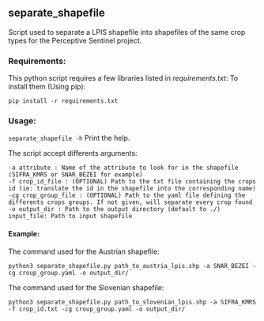 ## separate_shapefile

Script used to separate a LPIS shapefile into shapefiles of the same crop types for the Perceptive Sentinel project. 

### Requirements:

This python script requires a few libraries listed in _requirements.txt_:
To install them (Using pip):

`pip install -r requirements.txt`

### Usage:

`separate_shapefile -h` 
Print the help.

The script accept differents arguments:
    
    -a attribute : Name of the attribute to look for in the shapefile (SIFRA_KMRS or SNAR_BEZEI for example)
    -f crop_id_file : (OPTIONAL) Path to the txt file containing the crops id (ie: translate the id in the shapefile into the corresponding name)
    -cg crop_group_file : (OPTIONAL) Path to the yaml file defining the differents crops groups. If not given, will separate every crop found
    -o output_dir : Path to the output directory (default to ./)
    input_file: Path to input shapefile
    
#### Example:

The command used for the Austrian shapefile:

`python3 separate_shapefile.py path_to_austria_lpis.shp -a SNAR_BEZEI -cg croup_group.yaml -o output_dir/`

The command used for the Slovenian shapefile:

`python3 separate_shapefile.py path_to_slovenian_lpis.shp -a SIFRA_KMRS -f crop_id.txt -cg croup_group.yaml -o output_dir/`
